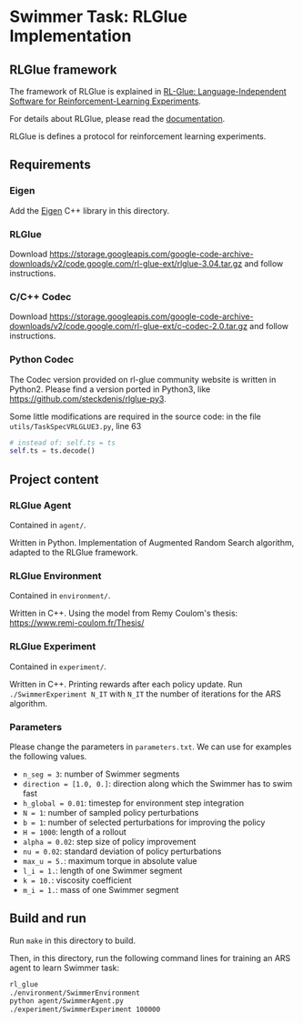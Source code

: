 # Swimmer Task: RLGlue Implementation

## RLGlue framework

The framework of RLGlue is explained in [RL-Glue: Language-Independent Software for Reinforcement-Learning Experiments](http://www.jmlr.org/papers/v10/tanner09a.html). 

For details about RLGlue, please read the [documentation](https://sites.google.com/a/rl-community.org/rl-glue/Home/rl-glue).

RLGlue is defines a protocol for reinforcement learning experiments. 

## Requirements

### Eigen

Add the [Eigen](http://eigen.tuxfamily.org/index.php?title=Main_Page) C++ library in this directory. 

### RLGlue
Download https://storage.googleapis.com/google-code-archive-downloads/v2/code.google.com/rl-glue-ext/rlglue-3.04.tar.gz and follow instructions.

### C/C++ Codec
Download https://storage.googleapis.com/google-code-archive-downloads/v2/code.google.com/rl-glue-ext/c-codec-2.0.tar.gz and follow instructions.

### Python Codec

The Codec version provided on rl-glue community website is written in Python2. Please find a version ported in Python3, like https://github.com/steckdenis/rlglue-py3.

Some little modifications are required in the source code: in the file `utils/TaskSpecVRLGLUE3.py`, line 63

```python
# instead of: self.ts = ts
self.ts = ts.decode()
```

## Project content

### RLGlue Agent
Contained in `agent/`.

Written in Python. Implementation of Augmented Random Search algorithm, adapted to the RLGlue framework.

### RLGlue Environment
Contained in `environment/`.

Written in C++. Using the model from Remy Coulom's thesis: https://www.remi-coulom.fr/Thesis/

### RLGlue Experiment
Contained in `experiment/`.

Written in C++. Printing rewards after each policy update. Run `./SwimmerExperiment N_IT` with `N_IT` the number of iterations for the ARS algorithm.

### Parameters
Please change the parameters in `parameters.txt`. We can use for examples the following values.

- `n_seg = 3`: number of Swimmer segments
- `direction = [1.0, 0.]`: direction along which the Swimmer has to swim fast
- `h_global = 0.01`: timestep for environment step integration
- `N = 1`: number of sampled policy perturbations
- `b = 1`: number of selected perturbations for improving the policy
- `H = 1000`: length of a rollout
- `alpha = 0.02`: step size of policy improvement
- `nu = 0.02`: standard deviation of policy perturbations
- `max_u = 5.`: maximum torque in absolute value
- `l_i = 1.`: length of one Swimmer segment
- `k = 10.`: viscosity coefficient
- `m_i = 1.`: mass of one Swimmer segment

## Build and run
Run `make` in this directory to build.

Then, in this directory, run the following command lines for training an ARS agent to learn Swimmer task:
```bash
rl_glue
./environment/SwimmerEnvironment
python agent/SwimmerAgent.py
./experiment/SwimmerExperiment 100000
```
